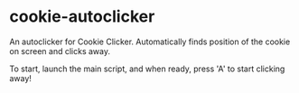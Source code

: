 # cookie-autoclicker
An autoclicker for Cookie Clicker. Automatically finds position of the cookie on screen and clicks away.

To start, launch the main script, and when ready, press 'A' to start clicking away!
